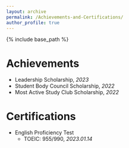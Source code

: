 ```yaml
---
layout: archive
permalink: /Achievements-and-Certifications/ 
author_profile: true
---
```


{% include base_path %}

Achievements
======
* Leadership Scholarship, _2023_
* Student Body Council Scholarship, _2022_
* Most Active Study Club Scholarship, _2022_


Certifications
======
* English Proficiency Test
  * TOEIC: 955/990, _2023.01.14_